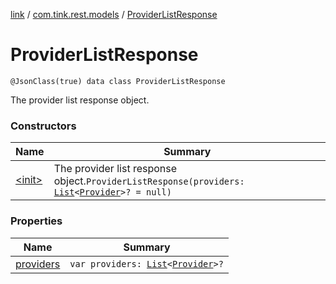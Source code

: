 [link](../../index.md) / [com.tink.rest.models](../index.md) / [ProviderListResponse](./index.md)

# ProviderListResponse

`@JsonClass(true) data class ProviderListResponse`

The provider list response object.

### Constructors

| Name | Summary |
|---|---|
| [&lt;init&gt;](-init-.md) | The provider list response object.`ProviderListResponse(providers: `[`List`](https://kotlinlang.org/api/latest/jvm/stdlib/kotlin.collections/-list/index.html)`<`[`Provider`](../-provider/index.md)`>? = null)` |

### Properties

| Name | Summary |
|---|---|
| [providers](providers.md) | `var providers: `[`List`](https://kotlinlang.org/api/latest/jvm/stdlib/kotlin.collections/-list/index.html)`<`[`Provider`](../-provider/index.md)`>?` |
